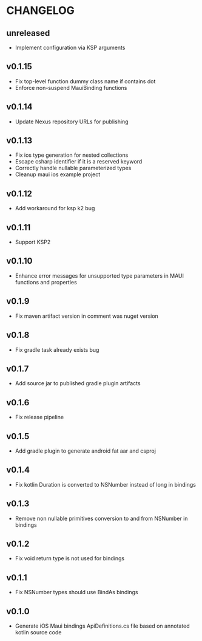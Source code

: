 # CHANGELOG

## unreleased

- Implement configuration via KSP arguments

## v0.1.15

- Fix top-level function dummy class name if contains dot
- Enforce non-suspend MauiBinding functions

## v0.1.14

- Update Nexus repository URLs for publishing

## v0.1.13

- Fix ios type generation for nested collections
- Escape csharp identifier if it is a reserved keyword
- Correctly handle nullable parameterized types
- Cleanup maui ios example project

## v0.1.12

- Add workaround for ksp k2 bug

## v0.1.11

- Support KSP2

## v0.1.10

- Enhance error messages for unsupported type parameters in MAUI functions and properties

## v0.1.9

- Fix maven artifact version in comment was nuget version

## v0.1.8

- Fix gradle task already exists bug

## v0.1.7

- Add source jar to published gradle plugin artifacts

## v0.1.6

- Fix release pipeline

## v0.1.5

- Add gradle plugin to generate android fat aar and csproj

## v0.1.4

- Fix kotlin Duration is converted to NSNumber instead of long in bindings

## v0.1.3

- Remove non nullable primitives conversion to and from NSNumber in bindings

## v0.1.2

- Fix void return type is not used for bindings

## v0.1.1

- Fix NSNumber types should use BindAs bindings

## v0.1.0

- Generate iOS Maui bindings ApiDefinitions.cs file based on annotated kotlin source code
